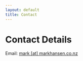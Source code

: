 ```yaml
---
layout: default
title: Contact
---
```


# Contact Details
Email: <a href="mailto:mark [at] markhansen.co.nz">mark [at] markhansen.co.nz</a>


